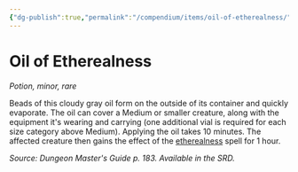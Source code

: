 ```yaml
---
{"dg-publish":true,"permalink":"/compendium/items/oil-of-etherealness/","tags":["compendium/src/5e/dmg","item/rarity/rare","item/tier/minor","item/wondrous/potion"]}
---
```


# Oil of Etherealness
*Potion, minor, rare*  


Beads of this cloudy gray oil form on the outside of its container and quickly evaporate. The oil can cover a Medium or smaller creature, along with the equipment it's wearing and carrying (one additional vial is required for each size category above Medium). Applying the oil takes 10 minutes. The affected creature then gains the effect of the [etherealness](compendium/spells/etherealness.md) spell for 1 hour.

*Source: Dungeon Master's Guide p. 183. Available in the SRD.*